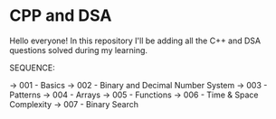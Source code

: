 # CPP and DSA
Hello everyone! In this repository I'll be adding all the C++ and DSA questions solved during my learning.

SEQUENCE:

-> 001 - Basics
-> 002 - Binary and Decimal Number System
-> 003 - Patterns
-> 004 - Arrays
-> 005 - Functions
-> 006 - Time & Space Complexity
-> 007 - Binary Search